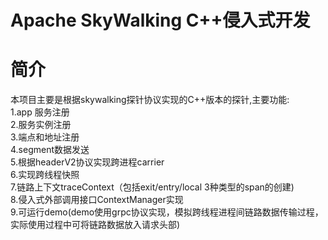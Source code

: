 Apache SkyWalking C++侵入式开发
==========


# 简介
本项目主要是根据skywalking探针协议实现的C++版本的探针,主要功能:  
1.app 服务注册  
2.服务实例注册  
3.端点和地址注册  
4.segment数据发送  
5.根据headerV2协议实现跨进程carrier  
6.实现跨线程快照  
7.链路上下文traceContext（包括exit/entry/local 3种类型的span的创建)  
8.侵入式外部调用接口ContextManager实现  
9.可运行demo(demo使用grpc协议实现，模拟跨线程进程间链路数据传输过程，实际使用过程中可将链路数据放入请求头部)  


